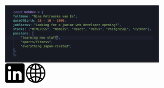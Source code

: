 ![Nina](https://github.com/grakify90/grakify90/blob/master/githubprofile.gif)
[<img src="https://github.com/grakify90/grakify90/blob/master/linkedin-logo.png" alt="LinkedIn logo">](https://www.linkedin.com/m/in/ninavanes)
[<img src="https://github.com/grakify90/grakify90/blob/master/www.png" alt="website icon">](https://ninavanes.netlify.app/)

